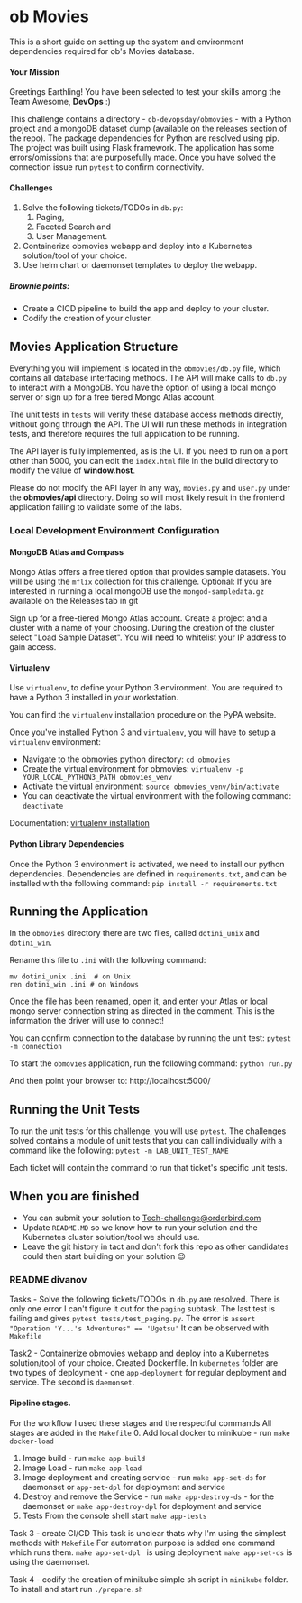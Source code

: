 
# ob Movies

This is a short guide on setting up the system and environment dependencies
required for ob's Movies database.

#### **Your Mission**

Greetings Earthling! You have been selected to test your skills among the Team Awesome,
**DevOps** :)

This challenge contains a directory - `ob-devopsday/obmovies` - with a Python project and a mongoDB dataset dump
(available on the releases section of the repo). The package dependencies for Python are resolved using pip. The project
was built using Flask framework. The application has some errors/omissions that are purposefully made. Once you have
solved the connection issue run ``pytest`` to confirm
connectivity.

#### **Challenges**
1. Solve the following tickets/TODOs in `db.py`:
   1. Paging,
   1. Faceted Search and
   1. User Management.
1. Containerize obmovies webapp and deploy into a Kubernetes solution/tool of your choice.
1. Use helm chart or daemonset templates to deploy the webapp.

##### **Brownie points:**
* Create a CICD pipeline to build the app and deploy to your cluster.
* Codify the creation of your cluster.

 Movies Application Structure
--

Everything you will implement is located in the ``obmovies/db.py`` file, which contains all database interfacing methods.
The API will make calls to ``db.py`` to interact with a MongoDB. You have the option of using a local mongo server or
sign up for a free tiered Mongo Atlas account.

The unit tests in ``tests`` will verify these database access methods directly, without going through the API. The UI will
run these methods in integration tests, and therefore requires the full application to be running.

The API layer is fully implemented, as is the UI. If you need to run on a port other than 5000, you can edit the
``index.html`` file in the build directory to modify the value of **window.host**.

Please do not modify the API layer in any way, ``movies.py`` and ``user.py`` under the **obmovies/api** directory. Doing
so will most likely result in the frontend application failing to validate some of the labs.


### Local Development Environment Configuration
#### MongoDB Atlas and Compass

Mongo Atlas offers a free tiered option that provides sample datasets. You will be using the ``mflix`` collection for
this challenge. Optional: If you are interested in running a local mongoDB use the ``mongod-sampledata.gz`` available on the
Releases tab in git

Sign up for a free-tiered Mongo Atlas account. Create a project and a cluster with a name of your choosing. During the
creation of the cluster select "Load Sample Dataset". You will need to whitelist your IP address to gain access.


#### Virtualenv

Use ``virtualenv``, to define your Python 3 environment.
You are required to have a Python 3 installed in your workstation.

You can find the `virtualenv` installation procedure on the PyPA website.

Once you've installed Python 3 and ``virtualenv``, you will have to setup a
``virtualenv`` environment:
- Navigate to the obmovies python directory: `cd obmovies`
- Create the virtual environment for obmovies: `virtualenv -p YOUR_LOCAL_PYTHON3_PATH obmovies_venv`
- Activate the virtual environment: `source obmovies_venv/bin/activate`
- You can deactivate the virtual environment with the following command: `deactivate`

Documentation: [virtualenv installation](https://virtualenv.pypa.io/en/stable/installation/)

#### Python Library Dependencies

Once the Python 3 environment is activated, we need to install our python dependencies. Dependencies are defined in
``requirements.txt``, and can be installed with  the following command: `pip install -r requirements.txt`


Running the Application
--

In the ``obmovies`` directory there are two files, called ``dotini_unix`` and ``dotini_win``.

Rename this file to ``.ini`` with the following command:
```
mv dotini_unix .ini  # on Unix
ren dotini_win .ini # on Windows
```

Once the file has been renamed, open it, and enter your Atlas or local mongo server connection string as directed in the
comment. This is the information the driver will use to connect!

You can confirm connection to the database by running the unit test: `pytest -m connection`

To start the `obmovies` application, run the following command: `python run.py`


And then point your browser to: http://localhost:5000/


Running the Unit Tests
--

To run the unit tests for this challenge, you will use ``pytest``. The challenges solved contains a module of unit tests
that you can call individually with a command like the following: `pytest -m LAB_UNIT_TEST_NAME`

Each ticket will contain the command to run that ticket's specific unit tests.


## When you are finished
- You can submit your solution to Tech-challenge@orderbird.com
- Update `README.MD` so we know how to run your solution and the Kubernetes cluster solution/tool we should use.
- Leave the git history in tact and don't fork this repo as other candidates could then start building on your solution :wink:

### README divanov
Tasks - Solve the following tickets/TODOs in `db.py` are resolved. There is only one error I can't figure it out for the `paging` subtask. The last test is failing and gives `pytest tests/test_paging.py`. The error is `assert "Operation 'Y...'s Adventures" == 'Ugetsu'`
It can be observed with `Makefile`

Task2 - Containerize obmovies webapp and deploy into a Kubernetes solution/tool of your choice.
Created Dockerfile.
In `kubernetes` folder are two types of deployment - one `app-deployment` for regular deployment and service. The second is `daemonset`.

#### Pipeline stages.
For the workflow I used these stages and the respectful commands
All stages are added in the `Makefile`
0. Add local docker to minikube - run `make docker-load`
1. Image build - run `make app-build`
2. Image Load - run `make app-load`
3. Image deployment and creating service - run `make app-set-ds` for daemonset or `app-set-dpl` for deployment and service
4. Destroy and remove the Service - run `make app-destroy-ds` - for the daemonset or `make app-destroy-dpl` for deployment and service
5. Tests
From the console shell start `make app-tests`

Task 3 - create CI/CD
This task is unclear thats why I'm using the simplest methods with `Makefile`
For automation purpose is added one command which runs them. `make app-set-dpl ` is using deployment `make app-set-ds` is using the daemonset.

Task 4 - codify the creation of minikube
simple sh script in `minikube` folder. To install and start run `./prepare.sh`
